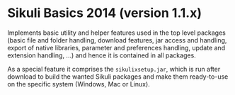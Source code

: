Sikuli Basics 2014 (version 1.1.x)
===

Implements basic utility and helper features used in the top level packages (basic file and folder handling, download features, jar access and handling, export of native libraries, parameter and preferences handling, update and extension handling, ...) and hence it is contained in all packages.

As a special feature it comprises the `sikulixsetup.jar`, which is run after download to build the wanted Sikuli packages and make them ready-to-use on the specific system (Windows, Mac or Linux).

